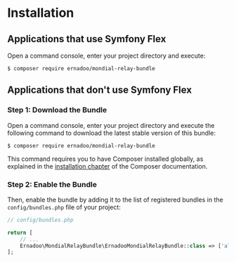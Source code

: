 Installation
============

Applications that use Symfony Flex
----------------------------------

Open a command console, enter your project directory and execute:

```console
$ composer require ernadoo/mondial-relay-bundle
```

Applications that don't use Symfony Flex
----------------------------------------

### Step 1: Download the Bundle

Open a command console, enter your project directory and execute the
following command to download the latest stable version of this bundle:

```console
$ composer require ernadoo/mondial-relay-bundle
```

This command requires you to have Composer installed globally, as explained
in the [installation chapter](https://getcomposer.org/doc/00-intro.md)
of the Composer documentation.

### Step 2: Enable the Bundle

Then, enable the bundle by adding it to the list of registered bundles
in the `config/bundles.php` file of your project:

```php
// config/bundles.php

return [
    // ...
    Ernadoo\MondialRelayBundle\ErnadooMondialRelayBundle::class => ['all' => true],
];
```